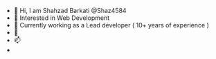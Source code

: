 - 👋 Hi, I am Shahzad Barkati  @Shaz4584
- 👀 Interested in Web Development
- 🌱 Currently working as a Lead developer ( 10+ years of experience )
- 💞️ 
- 📫 
- 

<!---
Shaz4584/Shaz4584 is a ✨ special ✨ repository because its `README.md` (this file) appears on your GitHub profile.
You can click the Preview link to take a look at your changes.
--->
